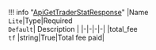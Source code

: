!!! info "[ApiGetTraderStatResponse](schemas/api_get_trader_stat_response.md)"
    |Name<br>`Lite`|Type|Required<br>`Default`| Description |
    |-|-|-|-|
    |total_fee<br>`tf` |string|True|Total fee paid|
